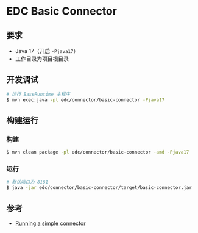 # EDC Basic Connector

## 要求

* Java 17（开启 `-Pjava17`）
* 工作目录为项目根目录

## 开发调试

```bash
# 运行 BaseRuntime 主程序
$ mvn exec:java -pl edc/connector/basic-connector -Pjava17
```

## 构建运行

### 构建

```bash
$ mvn clean package -pl edc/connector/basic-connector -amd -Pjava17
```

### 运行

```bash
# 默认端口为 8181
$ java -jar edc/connector/basic-connector/target/basic-connector.jar
```

## 参考

* [Running a simple connector][basic-01-basic-connector]

[basic-01-basic-connector]: https://github.com/eclipse-edc/Samples/tree/main/basic/basic-01-basic-connector
